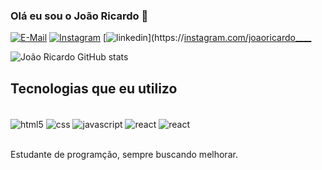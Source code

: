 ### Olá eu sou o João Ricardo 👋

[![E-Mail](https://img.shields.io/badge/Gmail-D14836?style=for-the-badge&logo=gmail&logoColor=white
)](https://)
[![Instagram](https://img.shields.io/badge/Instagram-E4405F?style=for-the-badge&logo=instagram&logoColor=white
)](https://instagram.com/joaoricardo____)
[![linkedin](https://img.shields.io/badge/LinkedIn-0077B5?style=for-the-badge&logo=linkedin&logoColor=white
)](https://[instagram.com/joaoricardo____](https://img.shields.io/badge/LinkedIn-0077B5?style=for-the-badge&logo=linkedin&logoColor=white
)

![João Ricardo GitHub stats](https://github-readme-stats.vercel.app/api?username=jRicardoAFS&show_icons=true&theme=radical)

## Tecnologias que eu utilizo

<div style='display: inline_block'><br/>
  <img align='center' alt=html5 src='https://img.shields.io/badge/HTML5-E34F26?style=for-the-badge&logo=html5&logoColor=white'/>
  <img align='center' alt=css src='https://img.shields.io/badge/CSS3-1572B6?style=for-the-badge&logo=css3&logoColor=white'/>
  <img align='center' alt=javascript src='https://img.shields.io/badge/JavaScript-F7DF1E?style=for-the-badge&logo=javascript&logoColor=black'/>
  <img align='center' alt=react src='https://img.shields.io/badge/React-20232A?style=for-the-badge&logo=react&logoColor=61DAFB'/>
  <img align='center' alt=react src='https://img.shields.io/badge/TypeScript-007ACC?style=for-the-badge&logo=typescript&logoColor=white'/>
  <br/> <br/>


  Estudante de programção, sempre buscando melhorar.
  
  
</div>

